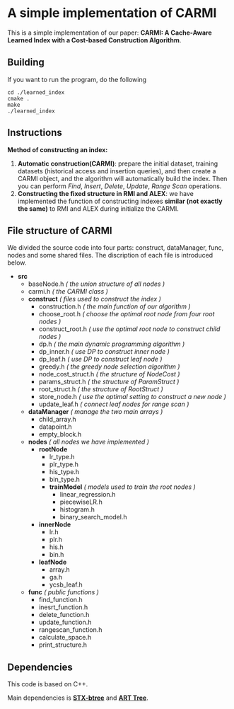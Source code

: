 # A simple implementation of CARMI

This is a simple implementation of our paper: **CARMI: A Cache-Aware Learned Index with a Cost-based Construction Algorithm**.

## Building

If you want to run the program, do the following

```
cd ./learned_index
cmake .
make
./learned_index
```

## Instructions

**Method of constructing an index:**

1. **Automatic construction(CARMI)**: prepare the initial dataset, training datasets (historical access and insertion queries), and then create a CARMI object, and the algorithm will automatically build the index. Then you can perform *Find*, *Insert*, *Delete*, *Update*, *Range Scan* operations.
2. **Constructing the fixed structure in RMI and ALEX**: we have implemented the function of constructing indexes **similar (not exactly the same)** to RMI and ALEX during initialize the CARMI.

## File structure of CARMI

We divided the source code into four parts: construct, dataManager, func, nodes and some shared files. The discription of each file is introduced below.

- **src**
  - baseNode.h  *( the union structure of all nodes )*
  - carmi.h  *( the CARMI class )*
  - **construct**  *( files used to construct the index )*
    - construction.h *( the main function of our algorithm )*
    - choose_root.h *( choose the optimal root node from four root nodes )*
    - construct_root.h *( use the optimal root node to construct child nodes )*
    - dp.h *( the main dynamic programming algorithm )*
    - dp_inner.h *( use DP to construct inner node )*
    - dp_leaf.h *( use DP to construct leaf node )*
    - greedy.h *( the greedy node selection algorithm )*
    - node_cost_struct.h *( the structure of NodeCost )*
    - params_struct.h *( the structure of ParamStruct )*
    - root_struct.h *( the structure of RootStruct )*
    - store_node.h *( use the optimal setting to construct a new node )*
    - update_leaf.h *( connect leaf nodes for range scan )*
  - **dataManager**  *( manage the two main arrays )*
    - child_array.h 
    - datapoint.h
    - empty_block.h
  - **nodes**   *( all nodes we have implemented )*
    - **rootNode**
      - lr_type.h
      - plr_type.h
      - his_type.h
      - bin_type.h
      - **trainModel** *( models used to train the root nodes )*
        - linear_regression.h
        - piecewiseLR.h
        - histogram.h
        - binary_search_model.h
    - **innerNode**
      - lr.h
      - plr.h
      - his.h
      - bin.h
    - **leafNode**
      - array.h
      - ga.h
      - ycsb_leaf.h
  - **func**  *( public functions )*
    - find_function.h
    - inesrt_function.h
    - delete_function.h
    - update_function.h
    - rangescan_function.h
    - calculate_space.h
    - print_structure.h

## Dependencies

This code is based on C++.

Main dependencies is [**STX-btree**](github.com/bingmann/stx-btree) and [**ART Tree**](https://github.com/armon/libart).
